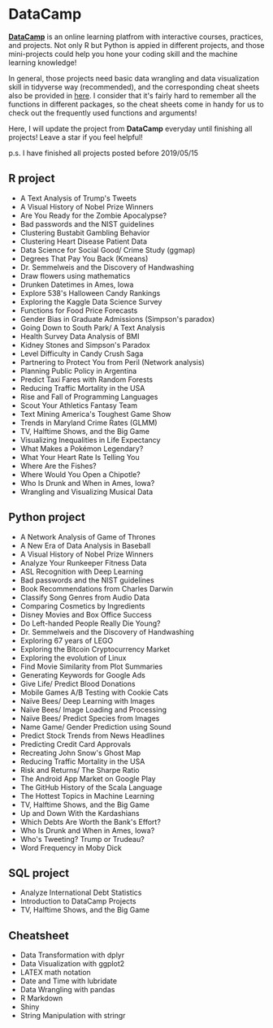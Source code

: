 # DataCamp #

[**DataCamp**](https://www.datacamp.com) is an online learning platfrom with interactive courses, practices, and projects. Not only R but Python is appied in different projects, and those mini-projects could help you hone your coding skill and the machine learning knowledge!

In general, those projects need basic data wrangling and data visualization skill in tidyverse way (recommended), and the corresponding cheat sheets also be provided in [here](https://github.com/jusliu9547/DataCamp/tree/master/Cheatsheet). I consider that it's fairly hard to remember all the functions in different packages, so the cheat sheets come in handy for us to check out the frequently used functions and arguments!

Here, I will update the project from **DataCamp** everyday until finishing all projects! Leave a star if you feel helpful!

p.s. I have finished all projects posted before 2019/05/15

## R project 

* A Text Analysis of Trump's Tweets
* A Visual History of Nobel Prize Winners
* Are You Ready for the Zombie Apocalypse?
* Bad passwords and the NIST guidelines
* Clustering Bustabit Gambling Behavior
* Clustering Heart Disease Patient Data
* Data Science for Social Good/ Crime Study (ggmap)
* Degrees That Pay You Back (Kmeans)
* Dr. Semmelweis and the Discovery of Handwashing
* Draw flowers using mathematics
* Drunken Datetimes in Ames, Iowa
* Explore 538's Halloween Candy Rankings
* Exploring the Kaggle Data Science Survey
* Functions for Food Price Forecasts
* Gender Bias in Graduate Admissions (Simpson's paradox)
* Going Down to South Park/ A Text Analysis
* Health Survey Data Analysis of BMI
* Kidney Stones and Simpson's Paradox
* Level Difficulty in Candy Crush Saga
* Partnering to Protect You from Peril (Network analysis)
* Planning Public Policy in Argentina
* Predict Taxi Fares with Random Forests
* Reducing Traffic Mortality in the USA
* Rise and Fall of Programming Languages
* Scout Your Athletics Fantasy Team
* Text Mining America's Toughest Game Show
* Trends in Maryland Crime Rates (GLMM)
* TV, Halftime Shows, and the Big Game
* Visualizing Inequalities in Life Expectancy
* What Makes a Pokémon Legendary?
* What Your Heart Rate Is Telling You
* Where Are the Fishes?
* Where Would You Open a Chipotle?
* Who Is Drunk and When in Ames, Iowa?
* Wrangling and Visualizing Musical Data

## Python project ##

* A Network Analysis of Game of Thrones
* A New Era of Data Analysis in Baseball
* A Visual History of Nobel Prize Winners
* Analyze Your Runkeeper Fitness Data
* ASL Recognition with Deep Learning
* Bad passwords and the NIST guidelines
* Book Recommendations from Charles Darwin
* Classify Song Genres from Audio Data
* Comparing Cosmetics by Ingredients
* Disney Movies and Box Office Success
* Do Left-handed People Really Die Young?
* Dr. Semmelweis and the Discovery of Handwashing
* Exploring 67 years of LEGO
* Exploring the Bitcoin Cryptocurrency Market
* Exploring the evolution of Linux
* Find Movie Similarity from Plot Summaries
* Generating Keywords for Google Ads
* Give Life/ Predict Blood Donations
* Mobile Games A/B Testing with Cookie Cats
* Naïve Bees/ Deep Learning with Images
* Naïve Bees/ Image Loading and Processing
* Naïve Bees/ Predict Species from Images
* Name Game/ Gender Prediction using Sound
* Predict Stock Trends from News Headlines
* Predicting Credit Card Approvals
* Recreating John Snow's Ghost Map
* Reducing Traffic Mortality in the USA
* Risk and Returns/ The Sharpe Ratio
* The Android App Market on Google Play
* The GitHub History of the Scala Language
* The Hottest Topics in Machine Learning
* TV, Halftime Shows, and the Big Game
* Up and Down With the Kardashians
* Which Debts Are Worth the Bank's Effort?
* Who Is Drunk and When in Ames, Iowa?
* Who's Tweeting? Trump or Trudeau?
* Word Frequency in Moby Dick

## SQL project ##

* Analyze International Debt Statistics
* Introduction to DataCamp Projects 
* TV, Halftime Shows, and the Big Game

## Cheatsheet ##

* Data Transformation with dplyr
* Data Visualization with ggplot2
* LATEX math notation
* Date and Time with lubridate
* Data Wrangling with pandas
* R Markdown
* Shiny
* String Manipulation with stringr

